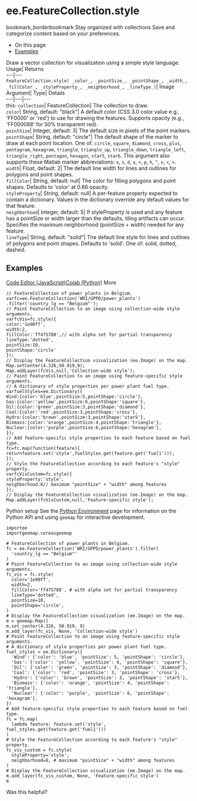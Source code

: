  
#  ee.FeatureCollection.style 
bookmark_borderbookmark Stay organized with collections  Save and categorize content based on your preferences.
  * On this page
  * [Examples](https://developers.google.com/earth-engine/apidocs/ee-featurecollection-style#examples)


Draw a vector collection for visualization using a simple style language. 
Usage| Returns  
---|---  
`FeatureCollection.style( _color_, _pointSize_, _pointShape_, _width_, _fillColor_, _styleProperty_, _neighborhood_, _lineType_)`| Image  
Argument| Type| Details  
---|---|---  
this: `collection`| FeatureCollection| The collection to draw.  
`color`| String, default: "black"| A default color (CSS 3.0 color value e.g., 'FF0000' or 'red') to use for drawing the features. Supports opacity (e.g., 'FF000088' for 50% transparent red).  
`pointSize`| Integer, default: 3| The default size in pixels of the point markers.  
`pointShape`| String, default: "circle"| The default shape of the marker to draw at each point location. One of: `circle`, `square`, `diamond`, `cross`, `plus`, `pentagram`, `hexagram`, `triangle`, `triangle_up`, `triangle_down`, `triangle_left`, `triangle_right`, `pentagon`, `hexagon`, `star5`, `star6`. This argument also supports these Matlab marker abbreviations: `o`, `s`, `d`, `x`, `+`, `p`, `h`, `^`, `v`, `<`, `>`.  
`width`| Float, default: 2| The default line width for lines and outlines for polygons and point shapes.  
`fillColor`| String, default: null| The color for filling polygons and point shapes. Defaults to 'color' at 0.66 opacity.  
`styleProperty`| String, default: null| A per-feature property expected to contain a dictionary. Values in the dictionary override any default values for that feature.  
`neighborhood`| Integer, default: 5| If styleProperty is used and any feature has a pointSize or width larger than the defaults, tiling artifacts can occur. Specifies the maximum neighborhood (pointSize + width) needed for any feature.  
`lineType`| String, default: "solid"| The default line style for lines and outlines of polygons and point shapes. Defaults to 'solid'. One of: solid, dotted, dashed.  
## Examples
[Code Editor (JavaScript)](https://developers.google.com/earth-engine/apidocs/ee-featurecollection-style#code-editor-javascript-sample)[Colab (Python)](https://developers.google.com/earth-engine/apidocs/ee-featurecollection-style#colab-python-sample) More
```
// FeatureCollection of power plants in Belgium.
varfc=ee.FeatureCollection('WRI/GPPD/power_plants')
.filter('country_lg == "Belgium"');
// Paint FeatureCollection to an image using collection-wide style arguments.
varfcVis=fc.style({
color:'1e90ff',
width:2,
fillColor:'ff475788',// with alpha set for partial transparency
lineType:'dotted',
pointSize:10,
pointShape:'circle'
});
// Display the FeatureCollection visualization (ee.Image) on the map.
Map.setCenter(4.326,50.919,9);
Map.addLayer(fcVis,null,'Collection-wide style');
// Paint FeatureCollection to an image using feature-specific style arguments.
// A dictionary of style properties per power plant fuel type.
varfuelStyles=ee.Dictionary({
Wind:{color:'blue',pointSize:5,pointShape:'circle'},
Gas:{color:'yellow',pointSize:6,pointShape:'square'},
Oil:{color:'green',pointSize:3,pointShape:'diamond'},
Coal:{color:'red',pointSize:3,pointShape:'cross'},
Hydro:{color:'brown',pointSize:3,pointShape:'star5'},
Biomass:{color:'orange',pointSize:4,pointShape:'triangle'},
Nuclear:{color:'purple',pointSize:6,pointShape:'hexagram'},
});
// Add feature-specific style properties to each feature based on fuel type.
fc=fc.map(function(feature){
returnfeature.set('style',fuelStyles.get(feature.get('fuel1')));
});
// Style the FeatureCollection according to each feature's "style" property.
varfcVisCustom=fc.style({
styleProperty:'style',
neighborhood:8// maximum "pointSize" + "width" among features
});
// Display the FeatureCollection visualization (ee.Image) on the map.
Map.addLayer(fcVisCustom,null,'Feature-specific style');
```
Python setup
See the [ Python Environment](https://developers.google.com/earth-engine/guides/python_install) page for information on the Python API and using `geemap` for interactive development.
```
importee
importgeemap.coreasgeemap
```
```
# FeatureCollection of power plants in Belgium.
fc = ee.FeatureCollection('WRI/GPPD/power_plants').filter(
  'country_lg == "Belgium"'
)
# Paint FeatureCollection to an image using collection-wide style arguments.
fc_vis = fc.style(
  color='1e90ff',
  width=2,
  fillColor='ff475788', # with alpha set for partial transparency
  lineType='dotted',
  pointSize=10,
  pointShape='circle',
)
# Display the FeatureCollection visualization (ee.Image) on the map.
m = geemap.Map()
m.set_center(4.326, 50.919, 9)
m.add_layer(fc_vis, None, 'Collection-wide style')
# Paint FeatureCollection to an image using feature-specific style arguments.
# A dictionary of style properties per power plant fuel type.
fuel_styles = ee.Dictionary({
  'Wind': {'color': 'blue', 'pointSize': 5, 'pointShape': 'circle'},
  'Gas': {'color': 'yellow', 'pointSize': 6, 'pointShape': 'square'},
  'Oil': {'color': 'green', 'pointSize': 3, 'pointShape': 'diamond'},
  'Coal': {'color': 'red', 'pointSize': 3, 'pointShape': 'cross'},
  'Hydro': {'color': 'brown', 'pointSize': 3, 'pointShape': 'star5'},
  'Biomass': {'color': 'orange', 'pointSize': 4, 'pointShape': 'triangle'},
  'Nuclear': {'color': 'purple', 'pointSize': 6, 'pointShape': 'hexagram'},
})
# Add feature-specific style properties to each feature based on fuel type.
fc = fc.map(
  lambda feature: feature.set('style', fuel_styles.get(feature.get('fuel1')))
)
# Style the FeatureCollection according to each feature's "style" property.
fc_vis_custom = fc.style(
  styleProperty='style',
  neighborhood=8, # maximum "pointSize" + "width" among features
)
# Display the FeatureCollection visualization (ee.Image) on the map.
m.add_layer(fc_vis_custom, None, 'Feature-specific style')
m
```

Was this helpful?
